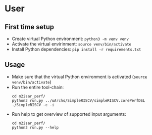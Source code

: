 # User

## First time setup
- Create virtual Python environment: `python3 -m venv venv`
- Activate the virtual envirinment: `source venv/bin/activate`
- Install Python dependencies: `pip install -r requirements.txt`

## Usage
- Make sure that the virtual Python environment is activated (`source venv/bin/activate`)
- Run the entire tool-chain:
  ```
  cd m2isar_perf/
  python3 run.py ../uArchs/SimpleRISCV/simpleRISCV.corePerfDSL ./SimpleRISCV -c -i
  ```
- Run help to get overview of supported input arguments:
  ```
  cd m2isar_perf/
  python3 run.py --help
  ```